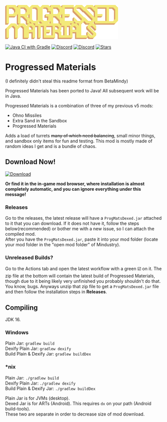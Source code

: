 ![Logo](images/ProgMats.png)

[![Java CI with Gradle](https://github.com/MEEPofFaith/prog-mats-java-sonnicon/workflows/Java%20CI%20with%20Gradle/badge.svg)](https://github.com/MEEPofFaith/prog-mats-java-sonnicon/actions) [![Discord](https://img.shields.io/discord/704355237246402721.svg?logo=discord&logoColor=white&logoWidth=20&labelColor=7289DA&label=Discord)](https://discord.gg/RCCVQFW) [![Discord](https://img.shields.io/discord/704355237246402721.svg?logo=discord&logoColor=white&logoWidth=20&labelColor=8a1a1a&label=Avant)](https://discord.gg/V6ygvgGVqE) [![Stars](https://img.shields.io/github/stars/MEEPofFaith/prog-mats-java-sonnicon?label=Star%20the%20mod%20here%21&style=social)]()

# Progressed Materials
(I definitely didn't steal this readme format from BetaMindy)

Progressed Materials has been ported to Java! All subsequent work will be in Java.

Progressed Materials is a combination of three of my previous v5 mods:
- Ohno Missiles
- Extra Sand in the Sandbox
- Progressed Materials

Adds a load of turrets ~~many of which need balancing~~, small minor things, and sandbox only items for fun and testing. This mod is mostly made of random ideas I get and is a bundle of chaos.

## Download Now!   
[![Download](https://img.shields.io/github/v/release/MEEPofFaith/prog-mats-java-sonnicon?color=gold&include_prereleases&label=DOWNLOAD%20LATEST%20RELEASE&logo=github&logoColor=FCC21B&style=for-the-badge)](https://github.com/MEEPofFaith/prog-mats-java/releases)

__Or find it in the in-game mod browser, where installation is almost completely automatic, and you can ignore everything under this message!__

### Releases   
Go to the releases, the latest release will have a `ProgMatsDexed.jar` attached to it that you can download. If it does not have it, follow the steps below(recommended) or bother me with a new issue, so I can attach the compiled mod.   
After you have the `ProgMatsDexed.jar`, paste it into your mod folder (locate your mod folder in the "open mod folder" of Mindustry).

### Unreleased Builds?

Go to the Actions tab and open the latest workflow with a green ☑️ on it. The zip file at the bottom will contain the latest build of Progressed Materials, though due to it being likely very unfinished you probably shouldn't do that. You know, bugs. Anyways unzip that zip file to get a `ProgMatsDexed.jar` file and then follow the installation steps in **Releases**.

## Compiling
JDK 16.

### Windows
Plain Jar: `gradlew build`\
Dexify Plain Jar: `gradlew dexify`\
Build Plain & Dexify Jar: `gradlew buildDex`

### *nix
Plain Jar: `./gradlew build`\
Dexify Plain Jar: `./gradlew dexify`\
Build Plain & Dexify Jar: `./gradlew buildDex`

Plain Jar is for JVMs (desktop).\
Dexed Jar is for ARTs (Android). This requires `dx` on your path (Android build-tools).\
These two are separate in order to decrease size of mod download.
